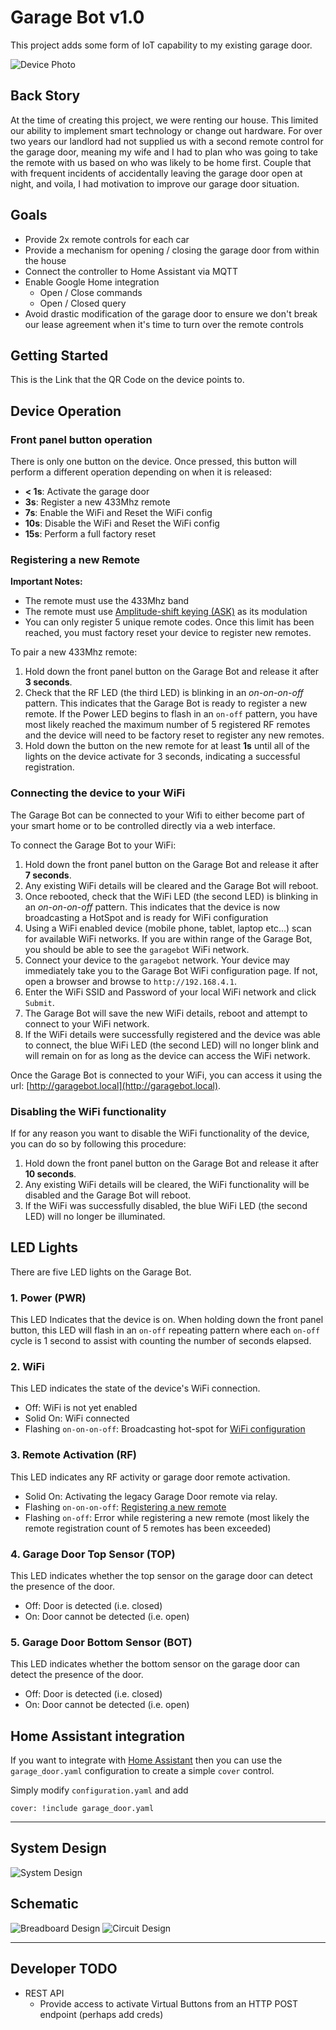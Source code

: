 # Garage Bot v1.0
This project adds some form of IoT capability to my existing garage door.

![Device Photo](photos/device_photo.jpg)

## Back Story
At the time of creating this project, we were renting our house. This limited our ability to implement smart technology or change out hardware. For over two years our landlord had not supplied us with a second remote control for the garage door, meaning my wife and I had to plan who was going to take the remote with us based on who was likely to be home first. Couple that with frequent incidents of accidentally leaving the garage door open at night, and voila, I had motivation to improve our garage door situation.

## Goals
- Provide 2x remote controls for each car
- Provide a mechanism for opening / closing the garage door from within the house
- Connect the controller to Home Assistant via MQTT
- Enable Google Home integration
    - Open / Close commands
    - Open / Closed query
- Avoid drastic modification of the garage door to ensure we don't break our lease agreement when it's time to turn over the remote controls

## Getting Started
This is the Link that the QR Code on the device points to.

## Device Operation

### Front panel button operation
There is only one button on the device. Once pressed, this button will perform a different operation depending on when it is released:

- **< 1s**: Activate the garage door
- **3s**: Register a new 433Mhz remote
- **7s**: Enable the WiFi and Reset the WiFi config
- **10s**: Disable the WiFi and Reset the WiFi config
- **15s**: Perform a full factory reset

### Registering a new Remote

**Important Notes:**
- The remote must use the 433Mhz band
- The remote must use [Amplitude-shift keying (ASK)](https://en.wikipedia.org/wiki/Amplitude-shift_keying) as its modulation
- You can only register 5 unique remote codes. Once this limit has been reached, you must factory reset your device to register new remotes.

To pair a new 433Mhz remote:

1. Hold down the front panel button on the Garage Bot and release it after **3 seconds**.
2. Check that the RF LED (the third LED) is blinking in an *on-on-on-off* pattern. This indicates that the Garage Bot is ready to register a new remote. If the Power LED begins to flash in an `on-off` pattern, you have most likely reached the maximum number of 5 registered RF remotes and the device will need to be factory reset to register any new remotes.
3. Hold down the button on the new remote for at least **1s** until all of the lights on the device activate for 3 seconds, indicating a successful registration.

### Connecting the device to your WiFi
The Garage Bot can be connected to your Wifi to either become part of your smart home or to be controlled directly via a web interface.

To connect the Garage Bot to your WiFi:

1. Hold down the front panel button on the Garage Bot and release it after **7 seconds**.
2. Any existing WiFi details will be cleared and the Garage Bot will reboot.
3. Once rebooted, check that the WiFi LED (the second LED) is blinking in an *on-on-on-off* pattern. This indicates that the device is now broadcasting a HotSpot and is ready for WiFi configuration
4. Using a WiFi enabled device (mobile phone, tablet, laptop etc...) scan for available WiFi networks. If you are within range of the Garage Bot, you should be able to see the `garagebot` WiFi network.
5. Connect your device to the `garagebot` network. Your device may immediately take you to the Garage Bot WiFi configuration page. If not, open a browser and browse to `http://192.168.4.1`.
6. Enter the WiFi SSID and Password of your local WiFi network and click `Submit`.
7. The Garage Bot will save the new WiFi details, reboot and attempt to connect to your WiFi network.
8. If the WiFi details were successfully registered and the device was able to connect, the blue WiFi LED (the second LED) will no longer blink and will remain on for as long as the device can access the WiFi network.

Once the Garage Bot is connected to your WiFi, you can access it using the url: [http://garagebot.local](http://garagebot.local).


### Disabling the WiFi functionality
If for any reason you want to disable the WiFi functionality of the device, you can do so by following this procedure:

1. Hold down the front panel button on the Garage Bot and release it after **10 seconds**.
2. Any existing WiFi details will be cleared, the WiFi functionality will be disabled and the Garage Bot will reboot.
3. If the WiFi was successfully disabled, the blue WiFi LED (the second LED) will no longer be illuminated.

## LED Lights
There are five LED lights on the Garage Bot.

### 1. Power (PWR)
This LED Indicates that the device is on. When holding down the front panel button, this LED will flash in an `on-off` repeating pattern where each `on-off` cycle is 1 second to assist with counting the number of seconds elapsed.

### 2. WiFi
This LED indicates the state of the device's WiFi connection.
- Off: WiFi is not yet enabled
- Solid On: WiFi connected
- Flashing `on-on-on-off`: Broadcasting hot-spot for [WiFi configuration](#connecting-the-device-to-your-wifi)

### 3. Remote Activation (RF)
This LED indicates any RF activity or garage door remote activation.
- Solid On: Activating the legacy Garage Door remote via relay.
- Flashing `on-on-on-off`: [Registering a new remote](#registering-a-new-remote)
- Flashing `on-off`: Error while registering a new remote (most likely the remote registration count of 5 remotes has been exceeded)

### 4. Garage Door Top Sensor (TOP)
This LED indicates whether the top sensor on the garage door can detect the presence of the door.
- Off: Door is detected (i.e. closed)
- On: Door cannot be detected (i.e. open)

### 5. Garage Door Bottom Sensor (BOT)
This LED indicates whether the bottom sensor on the garage door can detect the presence of the door.
- Off: Door is detected (i.e. closed)
- On: Door cannot be detected (i.e. open)

## Home Assistant integration
If you want to integrate with [Home Assistant](https://www.home-assistant.io/) then you can use the `garage_door.yaml` configuration to create a simple `cover` control.

Simply modify `configuration.yaml` and add
```
cover: !include garage_door.yaml
```

---

## System Design
![System Design](designs/system_overview.png)

## Schematic
![Breadboard Design](designs/circuit_design_bb.png)
![Circuit Design](designs/circuit_design_schem.png)

---

## Developer TODO
- REST API
    - Provide access to activate Virtual Buttons from an HTTP POST endpoint (perhaps add creds)